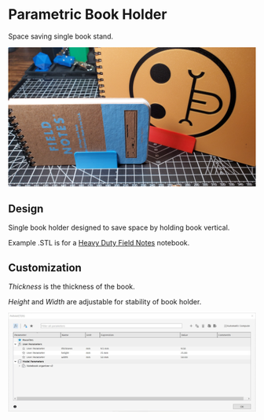 # Parametric Book Holder
Space saving single book stand.

![Cover Image](Images/Cover.jpg)

## Design
Single book holder designed to save space by holding book vertical. 

Example .STL is for a [Heavy Duty Field Notes](https://fieldnotesbrand.com/products/heavy-duty) notebook.

## Customization
*Thickness* is the thickness of the book.

*Height* and *Width* are adjustable for stability of book holder.

![Parameters](Images/Parameters.jpg)